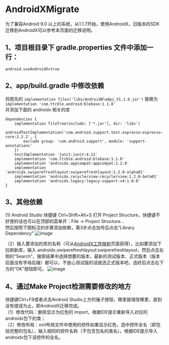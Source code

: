 # AndroidXMigrate
为了兼容Android 9.0 以上的系统，从1.1.7开始，使用AndroidX，旧版本的SDK迁移到AndroidX可以参考本页面的迁移说明。

## 1、项目根目录下 gradle.properties 文件中添加一行：  
```
android.useAndroidX=true
```
## 2、app/build.gradle 中修改依赖
将原先的 ```implementation files('libs/AndroidBleApi_V1.1.6.jar')``` 替换为 ``` implementation 'com.ttcble.android:blebase:1.1.8' ```  
并添加下面的 androidx 相关的库
```
dependencies {
    implementation fileTree(include: ['*.jar'], dir: 'libs')
    androidTestImplementation('com.android.support.test.espresso:espresso-core:2.2.2', {
        exclude group: 'com.android.support', module: 'support-annotations'
    })
    testImplementation 'junit:junit:4.12'
    implementation 'com.ttcble.android:blebase:1.1.8'
    implementation 'androidx.appcompat:appcompat:1.2.0'
    implementation 'androidx.swiperefreshlayout:swiperefreshlayout:1.2.0-alpha01'
    implementation 'androidx.recyclerview:recyclerview:1.2.0-beta01'
    implementation 'androidx.legacy:legacy-support-v4:1.0.0'
}
```
## 3、其他依赖
(1) Android Studio 快捷键 Ctrl+Shift+Alt+S 打开 Project Structure，快捷键不好使的话也可以在顶部的菜单开：File -> Project Structure...  
然后按照下图标注的步骤添加依赖，第3步点击加号后点击“Library Dependency”
![image](https://user-images.githubusercontent.com/69833675/148007186-d9c1fc30-fea8-4233-af05-3c5e22575947.png)

（2）输入要添加的库的名称（可从[AndroidX工件映射](https://developer.android.google.cn/jetpack/androidx/migrate/artifact-mappings?hl=zh_cn)页面获得），比如要添加下拉刷新库，输入 androidx.swiperefreshlayout:swiperefreshlayout，然后点击右侧的“Search”，搜索结果中选择想要的版本，最新的测试版本、正式版本（版本后面没有字母后缀）都可以，不放心测试版的话就选正式版本吧，选好后点击右下方的“OK”按钮即可。
![image](https://user-images.githubusercontent.com/69833675/148012908-29832a4a-0286-4d2e-8f94-6c3692ce9e77.png)

## 4、通过Make Project检测需要修改的地方
快捷键Ctrl+F9或者点击Android Studio上方的锤子按钮，哪里报错改哪里，直到没有错误为止，即AndroidX迁移完成。  
（1）修改代码：删除显示为红色的 import，根据IDE提示重新导入对应的androidx包下的类；  
（2）修改布局：xml布局文件中使用的控件如果显示红色，选中控件全名（即包括完整的包名），输入相同的控件名称（不包含包名的类名）。根据IDE提示导入androidx包下该控件的全名。
